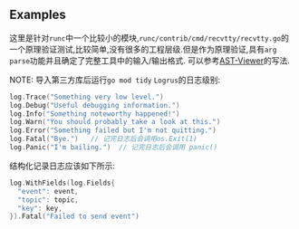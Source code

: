 Examples
---
这里是针对`runc`中一个比较小的模块,`runc/contrib/cmd/recvtty/recvtty.go`的一个原理验证测试,比较简单,没有很多的工程层级.但是作为原理验证,具有`arg parse`功能并且确定了完整工具中的输入/输出格式.
可以参考[AST-Viewer](https://github.com/yuroyoro/goast-viewer)的写法.

NOTE:
导入第三方库后运行`go mod tidy`
`Logrus`的日志级别:
```go
log.Trace("Something very low level.")
log.Debug("Useful debugging information.")
log.Info("Something noteworthy happened!")
log.Warn("You should probably take a look at this.")
log.Error("Something failed but I'm not quitting.")
log.Fatal("Bye.")   // 记完日志后会调用os.Exit(1) 
log.Panic("I'm bailing.")  // 记完日志后会调用 panic()
```
结构化记录日志应该如下所示:
```go
log.WithFields(log.Fields{
  "event": event,
  "topic": topic,
  "key": key,
}).Fatal("Failed to send event")
```